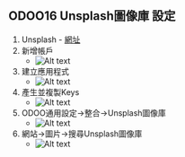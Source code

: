 ## ODOO16 Unsplash圖像庫 設定
1. Unsplash - [網址](https://unsplash.com/)
2. 新增帳戶
   + ![Alt text](https://github.com/ksharry/odoo-repository/blob/main/pic/D1301.png?raw=true)
3. 建立應用程式
   + ![Alt text](https://github.com/ksharry/odoo-repository/blob/main/pic/D1302.png?raw=true)
4. 產生並複製Keys
   + ![Alt text](https://github.com/ksharry/odoo-repository/blob/main/pic/D1303.png?raw=true)
5. ODOO通用設定->整合->Unsplash圖像庫
   + ![Alt text](https://github.com/ksharry/odoo-repository/blob/main/pic/D1304.png?raw=true)
6. 網站->圖片->搜尋Unsplash圖像庫
   + ![Alt text](https://github.com/ksharry/odoo-repository/blob/main/pic/D1305.png?raw=true)
